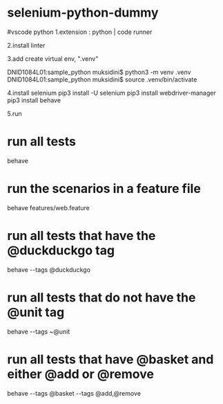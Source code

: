# selenium-python-dummy

#vscode python
1.extension : python | code runner

2.install linter

3.add create virtual env, ".venv"

DNID1084L01:sample_python muksidini$ python3 -m venv .venv
DNID1084L01:sample_python muksidini$ source .venv/bin/activate

4.install selenium
	pip3 install -U selenium
	pip3 install webdriver-manager
	pip3 install behave
	
5.run

# run all tests
behave

# run the scenarios in a feature file
behave features/web.feature

# run all tests that have the @duckduckgo tag
behave --tags @duckduckgo

# run all tests that do not have the @unit tag
behave --tags ~@unit

# run all tests that have @basket and either @add or @remove
behave --tags @basket --tags @add,@remove

